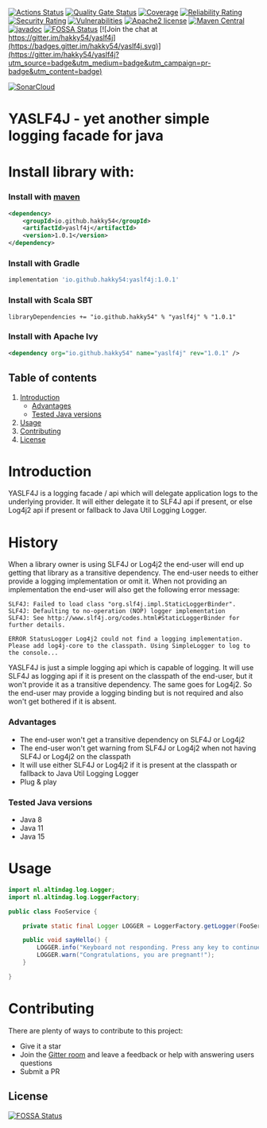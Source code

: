 [![Actions Status](https://github.com/Hakky54/yaslf4j/workflows/Build/badge.svg)](https://github.com/Hakky54/yaslf4j/actions)
[![Quality Gate Status](https://sonarcloud.io/api/project_badges/measure?project=io.github.hakky54%3Ayaslf4j&metric=alert_status)](https://sonarcloud.io/dashboard?id=io.github.hakky54%3Ayaslf4j)
[![Coverage](https://sonarcloud.io/api/project_badges/measure?project=io.github.hakky54%3Ayaslf4j&metric=coverage)](https://sonarcloud.io/dashboard?id=io.github.hakky54%3Ayaslf4j)
[![Reliability Rating](https://sonarcloud.io/api/project_badges/measure?project=io.github.hakky54%3Ayaslf4j&metric=reliability_rating)](https://sonarcloud.io/dashboard?id=io.github.hakky54%3Ayaslf4j)
[![Security Rating](https://sonarcloud.io/api/project_badges/measure?project=io.github.hakky54%3Ayaslf4j&metric=security_rating)](https://sonarcloud.io/dashboard?id=io.github.hakky54%3Ayaslf4j)
[![Vulnerabilities](https://sonarcloud.io/api/project_badges/measure?project=io.github.hakky54%3Ayaslf4j&metric=vulnerabilities)](https://sonarcloud.io/dashboard?id=io.github.hakky54%3Ayaslf4j)
[![Apache2 license](https://img.shields.io/badge/license-Aache2.0-blue.svg)](https://github.com/Hakky54/yaslf4j/blob/master/LICENSE)
[![Maven Central](https://maven-badges.herokuapp.com/maven-central/io.github.hakky54/yaslf4j/badge.svg)](https://mvnrepository.com/artifact/io.github.hakky54/yaslf4j)
[![javadoc](https://javadoc.io/badge2/io.github.hakky54/yaslf4j/javadoc.svg)](https://javadoc.io/doc/io.github.hakky54/yaslf4j)
[![FOSSA Status](https://app.fossa.io/api/projects/git%2Bgithub.com%2FHakky54%2Fyaslf4j.svg?type=shield)](https://app.fossa.io/projects/git%2Bgithub.com%2FHakky54%2Fyaslf4j?ref=badge_shield)
[![Join the chat at https://gitter.im/hakky54/yaslf4j](https://badges.gitter.im/hakky54/yaslf4j.svg)](https://gitter.im/hakky54/yaslf4j?utm_source=badge&utm_medium=badge&utm_campaign=pr-badge&utm_content=badge)

[![SonarCloud](https://sonarcloud.io/images/project_badges/sonarcloud-white.svg)](https://sonarcloud.io/dashboard?id=io.github.hakky54%3Ayaslf4j)

# YASLF4J - yet another simple logging facade for java

# Install library with:
### Install with [maven](https://mvnrepository.com/artifact/io.github.hakky54/yaslf4j)
```xml
<dependency>
    <groupId>io.github.hakky54</groupId>
    <artifactId>yaslf4j</artifactId>
    <version>1.0.1</version>
</dependency>
```
### Install with Gradle
```groovy
implementation 'io.github.hakky54:yaslf4j:1.0.1'
```
### Install with Scala SBT
```
libraryDependencies += "io.github.hakky54" % "yaslf4j" % "1.0.1"
```
### Install with Apache Ivy
```xml
<dependency org="io.github.hakky54" name="yaslf4j" rev="1.0.1" />
```

## Table of contents
1. [Introduction](#introduction)
    - [Advantages](#advantages)
    - [Tested Java versions](#tested-java-versions)
2. [Usage](#usage)
4. [Contributing](#contributing)
5. [License](#license)


# Introduction
YASLF4J is a logging facade / api which will delegate application logs to the underlying provider. It will either delegate it to SLF4J api if present, or else Log4j2 api if present or fallback to Java Util Logging Logger.

# History
When a library owner is using SLF4J or Log4j2 the end-user will end up getting that library as a transitive dependency. The end-user needs to either provide a logging implementation or omit it.
When not providing an implementation the end-user will also get the following error message:
```text
SLF4J: Failed to load class "org.slf4j.impl.StaticLoggerBinder".
SLF4J: Defaulting to no-operation (NOP) logger implementation
SLF4J: See http://www.slf4j.org/codes.html#StaticLoggerBinder for further details.

ERROR StatusLogger Log4j2 could not find a logging implementation. Please add log4j-core to the classpath. Using SimpleLogger to log to the console...
```

YASLF4J is just a simple logging api which is capable of logging. It will use SLF4J as logging api if it is present on the classpath of the end-user, but it won't provide it as a transitive dependency.
The same goes for Log4j2. So the end-user may provide a logging binding but is not required and also won't get bothered if it is absent.

### Advantages
- The end-user won't get a transitive dependency on SLF4J or Log4j2
- The end-user won't get warning from SLF4J or Log4j2 when not having SLF4J or Log4j2 on the classpath  
- It will use either SLF4J or Log4j2 if it is present at the classpath or fallback to Java Util Logging Logger
- Plug & play

### Tested Java versions
- Java 8
- Java 11
- Java 15

# Usage
```java
import nl.altindag.log.Logger;
import nl.altindag.log.LoggerFactory;

public class FooService {

    private static final Logger LOGGER = LoggerFactory.getLogger(FooService.class);

    public void sayHello() {
        LOGGER.info("Keyboard not responding. Press any key to continue...");
        LOGGER.warn("Congratulations, you are pregnant!");
    }

}
```

# Contributing

There are plenty of ways to contribute to this project:

* Give it a star
* Join the [Gitter room](https://gitter.im/hakky54/yaslf4j) and leave a feedback or help with answering users questions
* Submit a PR

## License
[![FOSSA Status](https://app.fossa.io/api/projects/git%2Bgithub.com%2FHakky54%2Fyaslf4j.svg?type=large)](https://app.fossa.io/projects/git%2Bgithub.com%2FHakky54%2Fyaslf4j?ref=badge_large)

